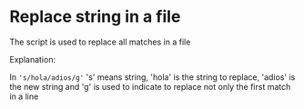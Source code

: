 # Replace string in a file

The script is used to replace all matches in a file

Explanation:

In ```'s/hola/adios/g'``` 's' means string, 'hola' is the string to replace, 'adios' is the new string and 'g' is used to indicate to replace not only the first match in a line
